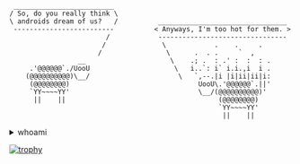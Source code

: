 ```
 _________________________
/ So, do you really think \
\ androids dream of us?   /          ________________________________
 -------------------------          < Anyways, I'm too hot for them. >
                        /            --------------------------------
                       /              \            .    .     .
                      /                \      .  . .     `  ,
                 __                     \    .; .  : .' :  :  : .
     .'@@@@@@`./UooU                     \   i..`: i` i.i.,i  i .
    (@@@@@@@@@@)\__/                      \   `,--.|i |i|ii|ii|i:
     (@@@@@@@@)                                UooU\.'@@@@@@`.||'
     `YY~~~~YY'                                \__/(@@@@@@@@@@)'
      ||    ||                                      (@@@@@@@@)
                                                    `YY~~~~YY'
                                                     ||    ||
```

<details>
  <summary>whoami</summary>

  > All the tools related to this GitHub account are provided for educational and research purposes only. The author is not responsible for any illegal use of any of the existing tools.

</details>

[![trophy](https://github-profile-trophy.vercel.app/?username=snovvcrash&rank=SECRET,SSS,SS,S,AAA,AA,A&theme=dracula&no-frame=true)](https://github.com/ryo-ma/github-profile-trophy)
